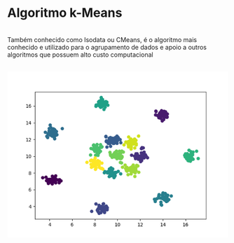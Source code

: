 # Algoritmo k-Means
<br>
Também conhecido como Isodata ou CMeans, é o algoritmo mais conhecido e utilizado para o agrupamento de dados e
apoio a outros algoritmos que possuem alto custo computacional
<br>
<br>
<p style = "text-align: center">
  <img src = "figure.png">
</p>
